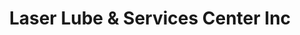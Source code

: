 ---
title: "Laser Lube & Services Center Inc"
url: /mount-airy/laser-lube-und-services-center-inc/
shop: Autowerkstatt
---